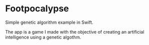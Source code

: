 # Footpocalypse
Simple genetic algorithm example in Swift.

The app is a game I made with the objective of creating an artificial intelligence using
a genetic algothm.
